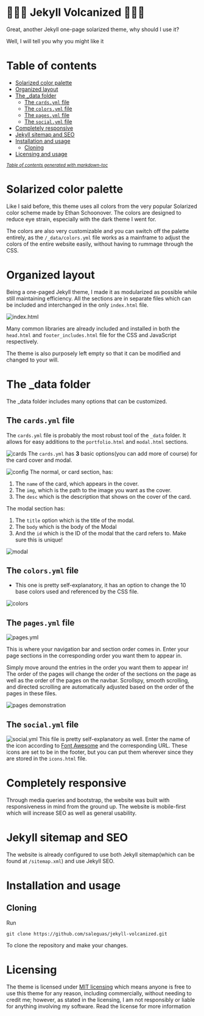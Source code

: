 # <span align='center'>🎉🎉🎉 Jekyll Volcanized 🎉🎉🎉</span>

Great, another Jekyll one-page solarized theme, why should I use it?

Well, I will tell you why you might like it

# Table of contents

- [Solarized color palette](#solarized-color-palette)
- [Organized layout](#organized-layout)
- [The _data folder](#the--data-folder)
  * [The `cards.yml` file](#the-cardsyml-file)
  * [The `colors.yml` file](#the-colorsyml-file)
  * [The `pages.yml` file](#the-pagesyml-file)
  * [The `social.yml` file](#the-socialyml-file)
- [Completely responsive](#completely-responsive)
- [Jekyll sitemap and SEO](#jekyll-sitemap-and-seo)
- [Installation and usage](#installation-and-usage)
  * [Cloning](#cloning)
- [Licensing and usage](#licensing-and-usage)

<small><i><a href='http://ecotrust-canada.github.io/markdown-toc/'>Table of contents generated with markdown-toc</a></i></small>

# Solarized color palette

Like I said before, this theme uses all colors from the very popular Solarized color scheme made by Ethan Schoonover. The colors are designed to reduce eye strain, especially with the dark theme I went for.

The colors are also very customizable and you can switch off the palette entirely, as the
`/_data/colors.yml`
file works as a mainframe to adjust the colors of the entire website easily, without having to rummage through the CSS.

# Organized layout

Being a one-paged Jekyll theme, I made it as modularized as possible while still maintaining efficiency. All the sections are in separate files which can be included and interchanged in the only `index.html` file.

![index.html](md/index.PNG)

Many common libraries are already included and installed in both the `head.html` and `footer_includes.html` file for the CSS and JavaScript respectively.

The theme is also purposely left empty so that it can be modified and changed to your will.


# The _data folder

The _data folder includes many options that can be customized.
## The `cards.yml` file
The `cards.yml` file is probably the most robust tool of the `_data` folder. It allows for easy additions to the `portfolio.html` and `modal.html` sections.

![cards](md/cards.PNG)
The `cards.yml` has **3** basic options(you can add more of course) for the card cover and modal.

![config](md/config.PNG)
The normal, or card section, has:
  1. The `name` of the card, which appears in the cover.
  2. The `img`, which is the path to the image you want as the cover.
  3. The `desc` which is the description that shows on the cover of the card.

The modal section has:
  1. The `title` option which is the title of the modal.
  2. The `body` which is the body of the Modal
  3. And the `id` which is the ID of the modal that the card refers to. Make sure this is unique!

![modal](md/modal.PNG)
##  The `colors.yml` file
  * This one is pretty self-explanatory, it has an option to change the 10 base colors used and referenced by the CSS file.

![colors](md/colors.PNG)

## The `pages.yml` file

![pages.yml](md/pages.PNG)

This is where your navigation bar and section order comes in. Enter your page sections in the corresponding order you want them to appear in.

Simply move around the entries in the order you want them to appear in! The order of the pages will change the order of the sections on the page as well as the order of the pages on the navbar. Scrollspy, smooth scrolling, and directed scrolling are automatically adjusted based on the order of the pages in these files.

![pages demonstration](md/pages.gif)

## The `social.yml` file

![social.yml](md/social.PNG)
This file is pretty self-explanatory as well. Enter the name of the icon according to [Font Awesome](https://fontawesome.com/icons?d=gallery) and the corresponding URL. These icons are set to be in the footer, but you can put them wherever since they are stored in the `icons.html` file.

# Completely responsive

Through media queries and bootstrap, the website was built with responsiveness in mind from the ground up. The website is mobile-first which will increase SEO as well as general usability.

# Jekyll sitemap and SEO

The website is already configured to use both Jekyll sitemap(which can be found at `/sitemap.xml`) and use Jekyll SEO.

# Installation and usage

## Cloning

Run
```git
git clone https://github.com/saleguas/jekyll-volcanized.git
```
To clone the repository and make your changes.

# Licensing

The theme is licensed under [MIT licensing](https://choosealicense.com/licenses/mit/) which means anyone is free to use this theme for any reason, including commercially,  without needing to credit me; however, as stated in the licensing, I am not responsibly or liable for anything involving my software. Read the license for more information
